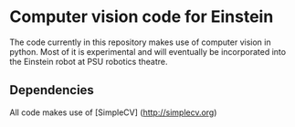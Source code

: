 # Computer vision code for Einstein

The code currently in this repository makes use of computer vision in python.
Most of it is experimental and will eventually be incorporated into the Einstein robot at PSU robotics theatre. 

## Dependencies

All code makes use of [SimpleCV] (http://simplecv.org) 

